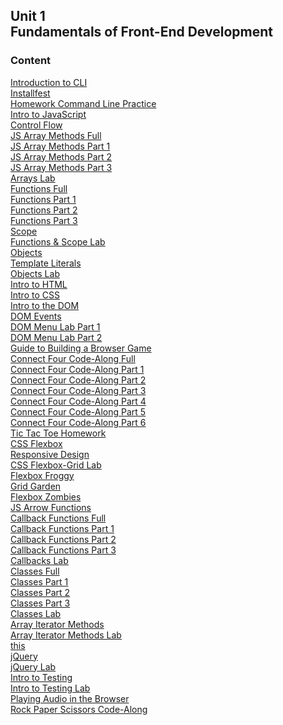 ## Unit 1 <br> Fundamentals of Front-End Development

### Content
[Introduction to CLI](./01-dev-environment/1.1-cli-intro-main/)<br>
[Installfest](./01-dev-environment/1.1.1-installfest-mac.md)<br>
[Homework Command Line Practice](./01-dev-environment/1.2-hw-command-line-practice.md)<br> 
[Intro to JavaScript](./02-js-fundamentals/2.1-js-intro-datatypes.md)<br>
[Control Flow](./02-js-fundamentals/2.2-js-control-flow.md)<br>
[JS Array Methods Full](./02-js-fundamentals/2.3-js-arrays-full.md)<br>
[JS Array Methods Part 1](./02-js-fundamentals/2.3-js-arrays-1.md)<br>
[JS Array Methods Part 2](./02-js-fundamentals/2.3-js-arrays-2.md)<br>
[JS Array Methods Part 3](./02-js-fundamentals/2.3-js-arrays-3.md)<br>
[Arrays Lab](./02-js-fundamentals/2.3.1-js-arrays-lab.md)<br> 
[Functions Full](./02-js-fundamentals/2.4-js-functions-full.md)<br>
[Functions Part 1](./02-js-fundamentals/2.4-js-functions-1.md)<br>
[Functions Part 2](./02-js-fundamentals/2.4-js-functions-2.md)<br>
[Functions Part 3](./02-js-fundamentals/2.4-js-functions-3.md)<br>
[Scope](./02-js-fundamentals/2.5-js-scope.md)<br>
[Functions & Scope Lab](./02-js-fundamentals/2.5.1-js-functions-lab.md)<br> 
[Objects](./02-js-fundamentals/2.7-js-objects.md)<br>
[Template Literals](./02-js-fundamentals/2.6-js-template-literals.md)<br>
[Objects Lab](./02-js-fundamentals/2.7.1-js-objects-lab.md)<br> 
[Intro to HTML](./03-html-css/3.1-intro-to-html.md)<br>
[Intro to CSS](./03-html-css/3.2-intro-to-css.md)<br>
[Intro to the DOM](./04-dom/4.1-dom-intro.md)<br>
[DOM Events](./04-dom/4.2-dom-events.md)<br>
[DOM Menu Lab Part 1](./04-dom/4.1.1-dom-menu-lab-part-1.md)<br>
[DOM Menu Lab Part 2](./04-dom/4.2.1-dom-menu-lab-part-2.md)<br>
[Guide to Building a Browser Game](./05-programming/5.1-guide-to-building-a-browser-game.md)<br>
[Connect Four Code-Along Full](./05-programming/5.2-connect-four-code-along-full.md)<br> 
[Connect Four Code-Along Part 1](./05-programming/5.2-connect-four-code-along-1.md)<br> 
[Connect Four Code-Along Part 2](./05-programming/5.2-connect-four-code-along-2.md)<br> 
[Connect Four Code-Along Part 3](./05-programming/5.2-connect-four-code-along-3.md)<br> 
[Connect Four Code-Along Part 4](./05-programming/5.2-connect-four-code-along-4.md)<br> 
[Connect Four Code-Along Part 5](./05-programming/5.2-connect-four-code-along-5.md)<br> 
[Connect Four Code-Along Part 6](./05-programming/5.2-connect-four-code-along-6.md)<br> 
[Tic Tac Toe Homework](./05-programming/5.3-tic-tac-toe-weekend.md)<br>
[CSS Flexbox](./06-css-layout/6.1-css-flexbox-grid.md)<br>
[Responsive Design](./06-css-layout/6.2-responsive-design.md)<br>
[CSS Flexbox-Grid Lab](./06-css-layout/6.1.1-flexbox-grid-lab.md)<br>
[Flexbox Froggy](https://flexboxfroggy.com/)<br>
[Grid Garden](https://cssgridgarden.com/)<br>
[Flexbox Zombies](https://mastery.games/flexboxzombies/)<br>
[JS Arrow Functions](./Unit_1/07-js-continued/7.1-js-arrow-functions.md)<br>
[Callback Functions Full](./Unit_1/07-js-continued/7.2-js-callback-functions-full.md)<br>
[Callback Functions Part 1](./Unit_1/07-js-continued/7.2-js-callback-functions-1.md)<br>
[Callback Functions Part 2](./Unit_1/07-js-continued/7.2-js-callback-functions-2.md)<br>
[Callback Functions Part 3](./Unit_1/07-js-continued/7.2-js-callback-functions-3.md)<br>
[Callbacks Lab](./Unit_1/07-js-continued/7.2.1-js-callbacks-lab.md)<br>
[Classes Full](./Unit_1/07-js-continued/7.3-js-classes.md)<br>
[Classes Part 1](./Unit_1/07-js-continued/7.3-js-classes-1.md)<br>
[Classes Part 2](./Unit_1/07-js-continued/7.3-js-classes-2.md)<br>
[Classes Part 3](./Unit_1/07-js-continued/7.3-js-classes-3.md)<br>
[Classes Lab](./Unit_1/07-js-continued/7.3.1.hw.optional-js-classes-lab.md)<br>
[Array Iterator Methods](./Unit_1/07-js-continued/7.4-array-iterator-methods.md)<br>
[Array Iterator Methods Lab](./Unit_1/07-js-continued/7.4.1-array-iterator-methods-lab.md)<br>
[this](./Unit_1/07-js-continued/7.5-js-this-keyword.md)<br>
[jQuery](./Unit_1/08-libraries-frameworks/8.1-jquery.md)<br>
[jQuery Lab](./Unit_1/08-libraries-frameworks/8.1.1-jquery-lab.md)<br>
[Intro to Testing](./Unit_1/10-testing/10.1-testing-lecture/)<br>
[Intro to Testing Lab](./Unit_1/10-testing/10.1.1-testing-lab/)<br> 
[Playing Audio in the Browser](./Unit_1/09-programming/9.1-playing-audio.md)<br>
[Rock Paper Scissors Code-Along](./Unit_1/09-programming/9.2-rock-paper-scissors-codealong.md)<br>

